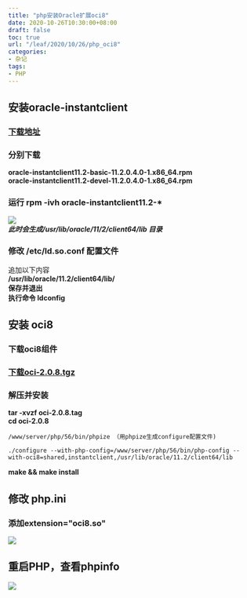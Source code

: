 ```yaml
---
title: "php安装Oracle扩展oci8"
date: 2020-10-26T10:30:00+08:00
draft: false
toc: true
url: "/leaf/2020/10/26/php_oci8"
categories: 
- 杂记
tags: 
- PHP
---
```

## 安装oracle-instantclient
### [下载地址](http://www.oracle.com/technetwork/topics/linuxx86-64soft-092277.html)   
### 分别下载 
**oracle-instantclient11.2-basic-11.2.0.4.0-1.x86_64.rpm**   
**oracle-instantclient11.2-devel-11.2.0.4.0-1.x86_64.rpm**   
### 运行 rpm -ivh oracle-instantclient11.2-*   
![](/images/leaf/202010/202010261044.png)   
***此时会生成/usr/lib/oracle/11/2/client64/lib 目录***
### 修改 /etc/ld.so.conf 配置文件
追加以下内容   
**/usr/lib/oracle/11.2/client64/lib/**   
**保存并退出**   
**执行命令 ldconfig**
## 安装 oci8
### 下载oci8组件
### [下载oci-2.0.8.tgz](http://pecl.php.net/package/oci8)  
### 解压并安装
**tar -xvzf oci-2.0.8.tag**   
**cd oci-2.0.8**  
```
/www/server/php/56/bin/phpize （用phpize生成configure配置文件)

./configure --with-php-config=/www/server/php/56/bin/php-config --with-oci8=shared,instantclient,/usr/lib/oracle/11.2/client64/lib
``` 
**make && make install**
## 修改 php.ini
### 添加extension="oci8.so"   
![](/images/leaf/202010/202010261104.png)   
## 重启PHP，查看phpinfo
![](/images/leaf/202010/202010261110.png)   

